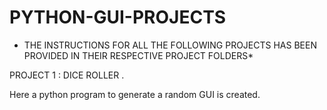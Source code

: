 # PYTHON-GUI-PROJECTS 
* THE INSTRUCTIONS FOR ALL THE FOLLOWING PROJECTS HAS BEEN PROVIDED IN THEIR RESPECTIVE PROJECT FOLDERS*

PROJECT 1 : DICE ROLLER .

Here a python program to generate a random GUI is created. 

